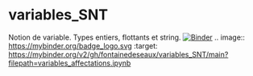 # variables_SNT
Notion de variable. Types entiers, flottants et string.
[![Binder](https://mybinder.org/badge_logo.svg)](https://mybinder.org/v2/gh/fontainedeseaux/variables_SNT/main?filepath=variables_affectations.ipynb)
.. image:: https://mybinder.org/badge_logo.svg
 :target: https://mybinder.org/v2/gh/fontainedeseaux/variables_SNT/main?filepath=variables_affectations.ipynb
